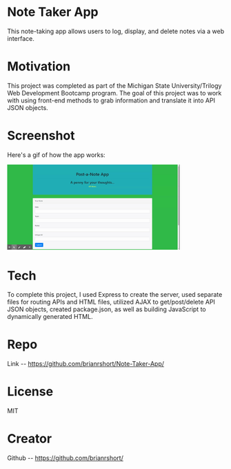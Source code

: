 # Note Taker App

This note-taking app allows users to log, display, and delete notes via a web interface.

# Motivation

This project was completed as part of the Michigan State University/Trilogy Web Development Bootcamp program. The goal of this project was to work with using front-end methods to grab information and translate it into API JSON objects. 

# Screenshot

Here's a gif of how the app works:

<img src="/assets/Images/App.gif?raw=true" width="400px">

# Tech

To complete this project, I used Express to create the server, used separate files for routing APIs and HTML files, utilized AJAX to get/post/delete API JSON objects, created package.json, as well as building JavaScript to dynamically generated HTML.

# Repo
Link -- https://github.com/brianrshort/Note-Taker-App/

# License
MIT

# Creator
Github -- https://github.com/brianrshort/
